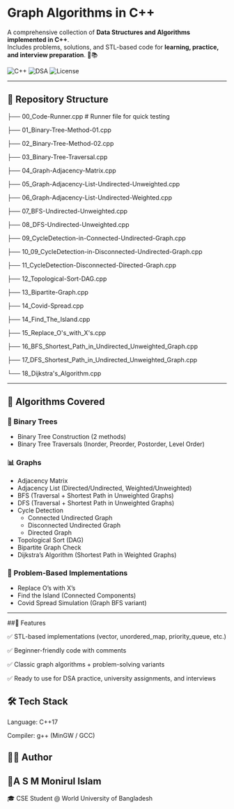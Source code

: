 # Graph Algorithms in C++

A comprehensive collection of **Data Structures and Algorithms implemented in C++**.  
Includes problems, solutions, and STL-based code for **learning, practice, and interview preparation**. 🚀📚  

![C++](https://img.shields.io/badge/Language-C++17-blue.svg)
![DSA](https://img.shields.io/badge/Topic-Graph%20Algorithms-green.svg)
![License](https://img.shields.io/badge/License-MIT-orange.svg)

---

## 📂 Repository Structure

├── 00_Code-Runner.cpp # Runner file for quick testing

├── 01_Binary-Tree-Method-01.cpp

├── 02_Binary-Tree-Method-02.cpp

├── 03_Binary-Tree-Traversal.cpp

├── 04_Graph-Adjacency-Matrix.cpp

├── 05_Graph-Adjacency-List-Undirected-Unweighted.cpp

├── 06_Graph-Adjacency-List-Undirected-Weighted.cpp

├── 07_BFS-Undirected-Unweighted.cpp

├── 08_DFS-Undirected-Unweighted.cpp

├── 09_CycleDetection-in-Connected-Undirected-Graph.cpp

├── 10_09_CycleDetection-in-Disconnected-Undirected-Graph.cpp

├── 11_CycleDetection-Disconnected-Directed-Graph.cpp

├── 12_Topological-Sort-DAG.cpp

├── 13_Bipartite-Graph.cpp

├── 14_Covid-Spread.cpp

├── 14_Find_The_Island.cpp

├── 15_Replace_O's_with_X's.cpp

├── 16_BFS_Shortest_Path_in_Undirected_Unweighted_Graph.cpp

├── 17_DFS_Shortest_Path_in_Undirected_Unweighted_Graph.cpp

└── 18_Dijkstra's_Algorithm.cpp

---

## 📑 Algorithms Covered

### 🌳 Binary Trees
- Binary Tree Construction (2 methods)  
- Binary Tree Traversals (Inorder, Preorder, Postorder, Level Order)  

### 📊 Graphs
- Adjacency Matrix  
- Adjacency List (Directed/Undirected, Weighted/Unweighted)  
- BFS (Traversal + Shortest Path in Unweighted Graphs)  
- DFS (Traversal + Shortest Path in Unweighted Graphs)  
- Cycle Detection  
  - Connected Undirected Graph  
  - Disconnected Undirected Graph  
  - Directed Graph  
- Topological Sort (DAG)  
- Bipartite Graph Check  
- Dijkstra’s Algorithm (Shortest Path in Weighted Graphs)  

### 🧩 Problem-Based Implementations
- Replace O’s with X’s  
- Find the Island (Connected Components)  
- Covid Spread Simulation (Graph BFS variant)  

---

##📌 Features

✅ STL-based implementations (vector, unordered_map, priority_queue, etc.)

✅ Beginner-friendly code with comments

✅ Classic graph algorithms + problem-solving variants

✅ Ready to use for DSA practice, university assignments, and interviews


## 🛠️ Tech Stack

Language: C++17

Compiler: g++ (MinGW / GCC)


## 🧑‍💻 Author

## 👤A S M Monirul Islam

🎓 CSE Student @ World University of Bangladesh
